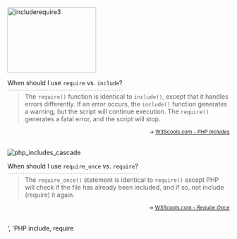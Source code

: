 <img src="https://icompile.eladkarako.com/_uploads/2015/01/includerequire3.png" alt="includerequire3" width="201" height="149" class="alignright size-full wp-image-2364" />
<p>
<span style="padding-bottom:8px;border-bottom:1px dashed rgba(0,0,0,.3);">When should I use <code>require</code> vs. <code>include</code>?</span>
</p>
<p>
<blockquote>The <code>require()</code> function is identical to <code>include()</code>, except that it handles errors differently. If an error occurs, the <code>include()</code> function generates a warning, but the script will continue execution. The <code>require()</code> generates a fatal error, and the script will stop.</blockquote>
</p>
<p style="text-align:right">
<small>-&gt; <a href="http://www.w3schools.com/php/php_includes.asp">W3Scools.com - <em>PHP Includes</em></a></small>
</p>
<br />

<img src="https://icompile.eladkarako.com/_uploads/2015/01/php_includes_cascade.jpg" alt="php_includes_cascade" rem-width="300" rem-height="92" class="alignleft size-medium wp-image-2357" />
<p>
<span style="padding-bottom:8px;border-bottom:1px dashed rgba(0,0,0,.3);">When should I use <code>require_once</code> vs. <code>require</code>?</span>
</p>
<p>
<blockquote>The <code>require_once()</code> statement is identical to <code>require()</code> except PHP will check if the file has already been included, and if so, not include (require) it again.
</blockquote>
</p>
<p style="text-align:right">
<small>-&gt; <a href="http://php.net/manual/en/function.require-once.php">W3Scools.com - <em>Require Once</em></a></small>
</p>
<br />
', 'PHP include, require